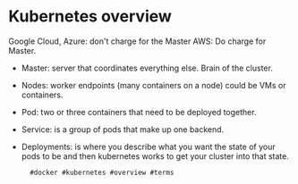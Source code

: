 # Kubernetes overview

Google Cloud, Azure: don't charge for the Master
AWS: Do charge for Master.

- Master: server that coordinates everything else. Brain of the cluster.
- Nodes: worker endpoints (many containers on a node) could be VMs or
  containers.
- Pod: two or three containers that need to be deployed together.
- Service: is a group of pods that make up one backend.
- Deployments: is where you describe what you want the state of your
  pods to be and then kubernetes works to get your cluster into that
  state.

        #docker #kubernetes #overview #terms
